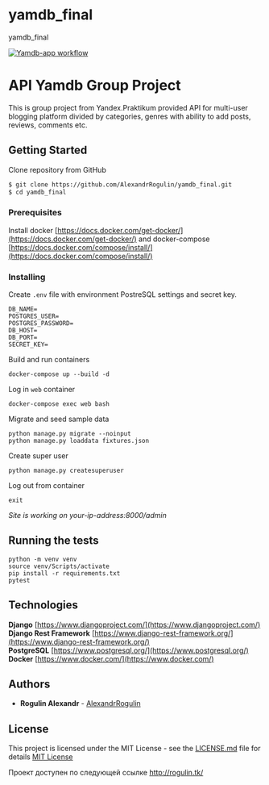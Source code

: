 # yamdb_final
yamdb_final


[![Yamdb-app workflow](https://github.com/AlexandrRogulin/yamdb_final/workflows/Yamdb-app_workflow/badge.svg)](https://github.com/AlexandrRogulin/yamdb_final/actions)

# API Yamdb Group Project

This is group project from Yandex.Praktikum provided API for multi-user blogging platform divided by categories, genres with ability to add posts, reviews, comments etc.

## Getting Started

Clone repository from GitHub
```sh
$ git clone https://github.com/AlexandrRogulin/yamdb_final.git
$ cd yamdb_final
```
### Prerequisites

Install docker [https://docs.docker.com/get-docker/](https://docs.docker.com/get-docker/) and docker-compose [https://docs.docker.com/compose/install/](https://docs.docker.com/compose/install/)

### Installing

Create ```.env``` file with environment PostreSQL settings and secret key.

```
DB_NAME=
POSTGRES_USER=
POSTGRES_PASSWORD=
DB_HOST=
DB_PORT=
SECRET_KEY=
```

Build and run containers
```
docker-compose up --build -d
```
Log in ```web``` container
```
docker-compose exec web bash
```
Migrate and seed sample data
```
python manage.py migrate --noinput
python manage.py loaddata fixtures.json
```
Create super user
```
python manage.py createsuperuser
```
Log out from container
```
exit
```

*Site is working on your-ip-address:8000/admin*

## Running the tests
```
python -m venv venv
source venv/Scripts/activate
pip install -r requirements.txt
pytest
```
## Technologies

**Django** [https://www.djangoproject.com/](https://www.djangoproject.com/)<br>
**Django Rest Framework** [https://www.django-rest-framework.org/](https://www.django-rest-framework.org/)<br>
**PostgreSQL** [https://www.postgresql.org/](https://www.postgresql.org/)<br>
**Docker** [https://www.docker.com/](https://www.docker.com/)

## Authors

* **Rogulin Alexandr** - [AlexandrRogulin](https://github.com/AlexandrRogulin)

## License

This project is licensed under the MIT License - see the [LICENSE.md](LICENSE.md) file for details
[MIT License](https://mit-license.org/)

Проект доступен по следующей ссылке <http://rogulin.tk/>

